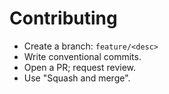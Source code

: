 # Contributing
- Create a branch: `feature/<desc>`
- Write conventional commits.
- Open a PR; request review.
- Use "Squash and merge".
